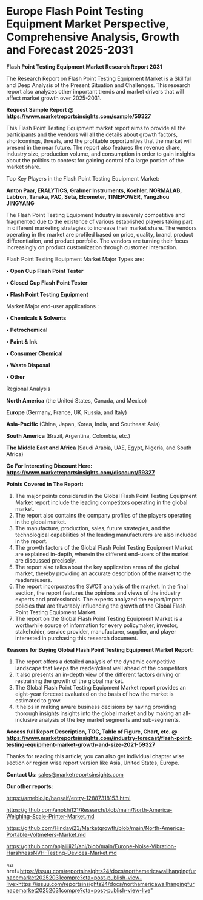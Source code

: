  # Europe Flash Point Testing Equipment Market Perspective, Comprehensive Analysis, Growth and Forecast 2025-2031

<strong>Flash Point Testing Equipment Market Research Report 2031</strong>

The Research Report on Flash Point Testing Equipment Market is a Skillful and Deep Analysis of the Present Situation and Challenges. This research report also analyzes other important trends and market drivers that will affect market growth over 2025-2031.

<strong>Request Sample Report @ <a href=https://www.marketreportsinsights.com/sample/59327>https://www.marketreportsinsights.com/sample/59327</a></strong>

This Flash Point Testing Equipment market report aims to provide all the participants and the vendors will all the details about growth factors, shortcomings, threats, and the profitable opportunities that the market will present in the near future. The report also features the revenue share, industry size, production volume, and consumption in order to gain insights about the politics to contest for gaining control of a large portion of the market share.

Top Key Players in the Flash Point Testing Equipment Market:

<strong>Anton Paar, ERALYTICS, Grabner Instruments, Koehler, NORMALAB, Labtron, Tanaka, PAC, Seta, Elcometer, TIMEPOWER, Yangzhou JINGYANG</strong>

The Flash Point Testing Equipment Industry is severely competitive and fragmented due to the existence of various established players taking part in different marketing strategies to increase their market share. The vendors operating in the market are profiled based on price, quality, brand, product differentiation, and product portfolio. The vendors are turning their focus increasingly on product customization through customer interaction.

Flash Point Testing Equipment Market Major Types are:

<strong>• Open Cup Flash Point Tester

• Closed Cup Flash Point Tester

• Flash Point Testing Equipment</strong>

Market Major end-user applications :

<strong>• Chemicals & Solvents

• Petrochemical

• Paint & Ink

• Consumer Chemical

• Waste Disposal

• Other</strong>

Regional Analysis

</u><strong><b>North America</b></strong> (the United States, Canada, and Mexico)

<strong><b>Europe </b></strong>(Germany, France, UK, Russia, and Italy)

<strong><b>Asia-Pacific</b></strong> (China, Japan, Korea, India, and Southeast Asia)

<strong><b>South America</b></strong> (Brazil, Argentina, Colombia, etc.)

<strong><b>The Middle East and Africa</b></strong> (Saudi Arabia, UAE, Egypt, Nigeria, and South Africa)

<strong>Go For Interesting Discount Here: <a href=https://www.marketreportsinsights.com/discount/59327>https://www.marketreportsinsights.com/discount/59327</a></strong>

<strong>Points Covered in The Report:</strong>
<ol>
  <li>The major points considered in the Global Flash Point Testing Equipment Market report include the leading competitors operating in the global market.</li>
  <li>The report also contains the company profiles of the players operating in the global market.</li>
  <li>The manufacture, production, sales, future strategies, and the technological capabilities of the leading manufacturers are also included in the report.</li>
  <li>The growth factors of the Global Flash Point Testing Equipment Market are explained in-depth, wherein the different end-users of the market are discussed precisely.</li>
  <li>The report also talks about the key application areas of the global market, thereby providing an accurate description of the market to the readers/users.</li>
  <li>The report incorporates the SWOT analysis of the market. In the final section, the report features the opinions and views of the industry experts and professionals. The experts analyzed the export/import policies that are favorably influencing the growth of the Global Flash Point Testing Equipment Market.</li>
  <li>The report on the Global Flash Point Testing Equipment Market is a worthwhile source of information for every policymaker, investor, stakeholder, service provider, manufacturer, supplier, and player interested in purchasing this research document.</li>
</ol>
<strong>Reasons for Buying Global Flash Point Testing Equipment Market Report:</strong>

<ol>
  <li>The report offers a detailed analysis of the dynamic competitive landscape that keeps the reader/client well ahead of the competitors.</li>
  <li>It also presents an in-depth view of the different factors driving or restraining the growth of the global market.</li>
  <li>The Global Flash Point Testing Equipment Market report provides an eight-year forecast evaluated on the basis of how the market is estimated to grow.</li>
  <li>It helps in making aware business decisions by having providing thorough insights insights into the global market and by making an all-inclusive analysis of the key market segments and sub-segments.</li>
</ol>
<strong>Access full Report Description, TOC, Table of Figure, Chart, etc. @ <a href=https://www.marketreportsinsights.com/industry-forecast/flash-point-testing-equipment-market-growth-and-size-2021-59327>https://www.marketreportsinsights.com/industry-forecast/flash-point-testing-equipment-market-growth-and-size-2021-59327</a></strong>


Thanks for reading this article; you can also get individual chapter wise section or region wise report version like Asia, United States, Europe.

<strong>Contact Us:</strong>
sales@marketreportsinsights.com

<strong>Our other reports:</strong>

<a href=https://ameblo.jp/haqsaif/entry-12887318153.html>https://ameblo.jp/haqsaif/entry-12887318153.html</a>

<a href=https://github.com/anokhi121/Research/blob/main/North-America-Weighing-Scale-Printer-Market.md>https://github.com/anokhi121/Research/blob/main/North-America-Weighing-Scale-Printer-Market.md</a>

<a href=https://github.com/Hindavi23/Marketgrowth/blob/main/North-America-Portable-Voltmeters-Market.md>https://github.com/Hindavi23/Marketgrowth/blob/main/North-America-Portable-Voltmeters-Market.md</a>

<a href=https://github.com/anjaliiii21/ani/blob/main/Europe-Noise-Vibration-HarshnessNVH-Testing-Devices-Market.md>https://github.com/anjaliiii21/ani/blob/main/Europe-Noise-Vibration-HarshnessNVH-Testing-Devices-Market.md</a>

<a href=https://issuu.com/reportsinsights24/docs/northamericawallhangingfurnacemarket20252031compre?cta=post-publish-view-live>https://issuu.com/reportsinsights24/docs/northamericawallhangingfurnacemarket20252031compre?cta=post-publish-view-live</a>"
